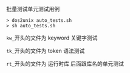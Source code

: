 批量测试单元测试用例
```asciidoc
> dos2unix auto_tests.sh
> sh auto_tests.sh
```

`kw_`开头的文件为 keyword 关键字测试


`tk_`开头的文件为 token 语法测试

`rt_`开头的文件为 运行时库 后面跟库名的单元测试


